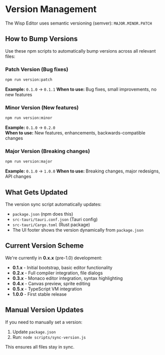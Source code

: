 # Version Management

The Wisp Editor uses semantic versioning (semver): `MAJOR.MINOR.PATCH`

## How to Bump Versions

Use these npm scripts to automatically bump versions across all relevant files:

### Patch Version (Bug fixes)
```bash
npm run version:patch
```
**Example:** `0.1.0` → `0.1.1`
**When to use:** Bug fixes, small improvements, no new features

### Minor Version (New features) 
```bash
npm run version:minor
```
**Example:** `0.1.0` → `0.2.0`  
**When to use:** New features, enhancements, backwards-compatible changes

### Major Version (Breaking changes)
```bash
npm run version:major
```
**Example:** `0.1.0` → `1.0.0`
**When to use:** Breaking changes, major redesigns, API changes

## What Gets Updated

The version sync script automatically updates:

- `package.json` (npm does this)
- `src-tauri/tauri.conf.json` (Tauri config)  
- `src-tauri/Cargo.toml` (Rust package)
- The UI footer shows the version dynamically from `package.json`

## Current Version Scheme

We're currently in **0.x.x** (pre-1.0) development:

- **0.1.x** - Initial bootstrap, basic editor functionality
- **0.2.x** - Full compiler integration, file dialogs
- **0.3.x** - Monaco editor integration, syntax highlighting
- **0.4.x** - Canvas preview, sprite editing
- **0.5.x** - TypeScript VM integration
- **1.0.0** - First stable release

## Manual Version Updates

If you need to manually set a version:

1. Update `package.json`
2. Run: `node scripts/sync-version.js`

This ensures all files stay in sync.
